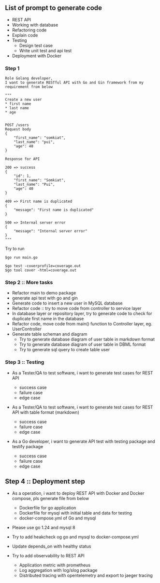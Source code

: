 ## List of prompt to generate code
* REST API
* Working with database
* Refactoring code
* Explain code
* Testing
  * Design test case
  * Write unit test and api test
* Deployment with Docker

### Step 1 
```
Role Golang developer,
I want to generate RESTful API with Go and Gin framework from my requirement from below

"""
Create a new user
* first name
* last name
* age


POST /users
Request body
{
    "first_name": "somkiat",
    "last_name": "pui",
    "age": 40
}

Response for API

200 => success
{
    "id": 1,
    "first_name": "Somkiat",
    "last_name": "Pui",
    "age": 40
}

409 => First name is duplicated
{
    "message": "First name is duplicated"
}

500 => Internal server error
{
    "message": "Internal server error"
}
"""

```

Try to run
```
$go run main.go

$go test -coverprofile=coverage.out
$go tool cover -html=coverage.out
```

### Step 2 :: More tasks
* Refactor main to demo package
* generate api test with go and gin
* Generate code to insert a new user in MySQL database
* Refactor code :: try to move code from controller to service layer
* In database layer or repository layer, try to generate code to check for duplicate first name in the database
* Refactor code, move code from main() function to Controller layer, eg. UserController
* Generate table scheman and diagram
  * Try to generate database diagram of user table in markdown format
  * Try to generate database diagram of user table in DBML format
  * Try to generate sql query to create table user

### Step 3 :: Testing

* As a Tester/QA to test software, i want to generate test cases for REST API 
  - success case
  - failure case
  - edge case
* As a Tester/QA to test software, i want to generate test cases for REST API with table format (markdown) 
  - success case
  - failure case
  - edge case

* As a Go developer, i want to generate API test with testing package and testify package
  - success case
  - failure case
  - edge case

## Step 4 :: Deployment step
* As a operation, i want to deploy REST API with Docker and Docker compose, pls generate file from below
  - Dockerfile for go application
  - Dockerfile for mysql with initial table and data for testing
  - docker-compose.yml of Go and mysql

* Please use go 1.24 and mysql 8
* Try to add heakcheck og go and mysql to docker-compose.yml 
* Update depends_on with healthy status
* Try to add observability to REST API
  - Application metric with prometheus
  - Log aggregation with log/slog package
  - Distributed tracing with opentelemetry and export to jaeger tracing
